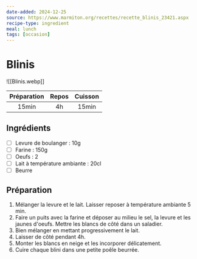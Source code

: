 ```yaml
---
date-added: 2024-12-25
source: https://www.marmiton.org/recettes/recette_blinis_23421.aspx
recipe-type: ingredient
meal: lunch
tags: [occasion]
---
```


# Blinis

![[Blinis.webp]]

| Préparation | Repos | Cuisson |
|:-----------:|:-----:|:-------:|
|    15min    |  4h   |  15min  |

## Ingrédients

- [ ] Levure de boulanger : 10g
- [ ] Farine : 150g
- [ ] Oeufs : 2
- [ ] Lait à température ambiante : 20cl
- [ ] Beurre

## Préparation

1. Mélanger la levure et le lait. Laisser reposer à température ambiante 5 min.
2. Faire un puits avec la farine et déposer au milieu le sel, la levure et les jaunes d'oeufs. Mettre les blancs de côté dans un saladier.
3. Bien mélanger en mettant progressivement le lait.
4. Laisser de côté pendant 4h.
5. Monter les blancs en neige et les incorporer délicatement.
6. Cuire chaque blini dans une petite poêle beurrée.
